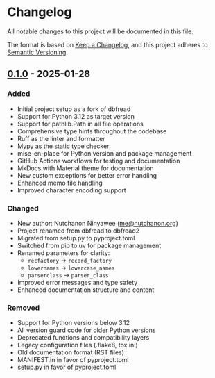 # Changelog

All notable changes to this project will be documented in this file.

The format is based on [Keep a Changelog](https://keepachangelog.com/en/1.0.0/),
and this project adheres to [Semantic Versioning](https://semver.org/spec/v2.0.0.html).

## [0.1.0] - 2025-01-28

### Added

- Initial project setup as a fork of dbfread
- Support for Python 3.12 as target version
- Support for pathlib.Path in all file operations
- Comprehensive type hints throughout the codebase
- Ruff as the linter and formatter
- Mypy as the static type checker
- mise-en-place for Python version and package management
- GitHub Actions workflows for testing and documentation
- MkDocs with Material theme for documentation
- New custom exceptions for better error handling
- Enhanced memo file handling
- Improved character encoding support

### Changed

- New author: Nutchanon Ninyawee (me@nutchanon.org)
- Project renamed from dbfread to dbfread2
- Migrated from setup.py to pyproject.toml
- Switched from pip to uv for package management
- Renamed parameters for clarity:
  - `recfactory` → `record_factory`
  - `lowernames` → `lowercase_names`
  - `parserclass` → `parser_class`
- Improved error messages and type safety
- Enhanced documentation structure and content

### Removed

- Support for Python versions below 3.12
- All version guard code for older Python versions
- Deprecated functions and compatibility layers
- Legacy configuration files (.flake8, tox.ini)
- Old documentation format (RST files)
- MANIFEST.in in favor of pyproject.toml
- setup.py in favor of pyproject.toml

[0.1.0]: https://github.com/wasdee/dbfread2/releases/tag/v0.1.0
